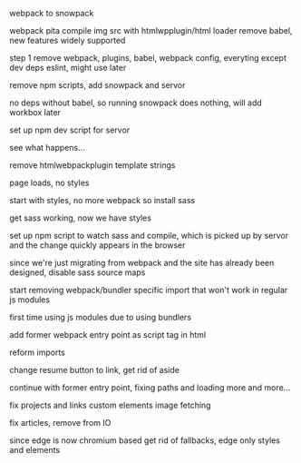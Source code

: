 webpack to snowpack

webpack pita compile img src with htmlwpplugin/html loader
remove babel, new features widely supported

step 1 remove webpack, plugins, babel, webpack config, everyting except dev deps eslint, might use later

remove npm scripts, add snowpack and servor

no deps without babel, so running snowpack does nothing, will add workbox later

set up npm dev script for servor

see what happens...

remove htmlwebpackplugin template strings

page loads, no styles

start with styles, no more webpack so install sass

get sass working, now we have styles

set up npm script to watch sass and compile, which is picked up by servor and the change quickly appears in the browser

since we're just migrating from webpack and the site has already been designed, disable sass source maps

start removing webpack/bundler specific import that won't work in regular js modules

first time using js modules due to using bundlers

add former webpack entry point as script tag in html

reform imports

change resume button to link, get rid of aside

continue with former entry point, fixing paths and loading more and more...

fix projects and links custom elements image fetching

fix articles, remove from IO

since edge is now chromium based get rid of fallbacks, edge only styles and elements




